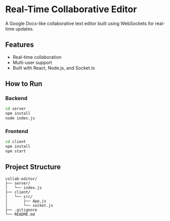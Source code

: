 # Real-Time Collaborative Editor

A Google Docs-like collaborative text editor built using WebSockets for real-time updates.

## Features

- Real-time collaboration
- Multi-user support
- Built with React, Node.js, and Socket.io

## How to Run

### Backend

```bash
cd server
npm install
node index.js
```

### Frontend

```bash
cd client
npm install
npm start
```

## Project Structure

```
collab-editor/
├── server/
│   └── index.js
├── client/
│   └── src/
│       ├── App.js
│       └── socket.js
├── .gitignore
└── README.md
```
